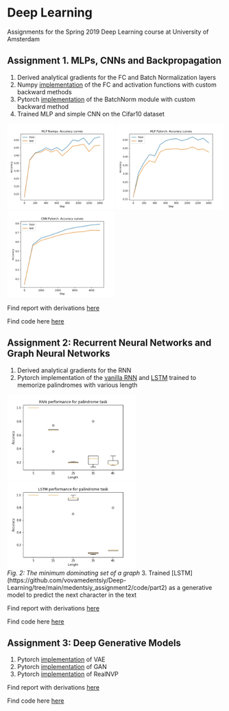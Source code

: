# Deep Learning
Assignments for the Spring 2019 Deep Learning course at University of Amsterdam

## Assignment 1. MLPs, CNNs and Backpropagation
1. Derived analytical gradients for the FC and Batch Normalization layers
2. Numpy [implementation](https://github.com/vovamedentsiy/Deep-Learning/blob/main/medentsiy_assignment1/code/modules.py) of the FC and activation functions with custom backward methods 
3. Pytorch [implementation](https://github.com/vovamedentsiy/Deep-Learning/blob/main/medentsiy_assignment1/code/custom_batchnorm.py) of the BatchNorm module with custom backward method
4. Trained MLP and simple CNN on the Cifar10 dataset

<img src="https://github.com/vovamedentsiy/Deep-Learning/blob/main/medentsiy_assignment1/imgs/accuracy_np.jpg" width="250" height ="200" /> <img src="https://github.com/vovamedentsiy/Deep-Learning/blob/main/medentsiy_assignment1/imgs/accuracy_mlp.jpg" width="250" height ="200" /> <img src="https://github.com/vovamedentsiy/Deep-Learning/blob/main/medentsiy_assignment1/imgs/accuracy_cnn.jpg" width="250" height ="200" />

Find report with derivations [here ](https://github.com/vovamedentsiy/Deep-Learning/blob/main/medentsiy_assignment1/DL_assignment1.pdf)


Find code here [here ](https://github.com/vovamedentsiy/Deep-Learning/tree/main/medentsiy_assignment1/code)


## Assignment 2: Recurrent Neural Networks and Graph Neural Networks

1. Derived analytical gradients for the RNN
2. Pytorch implementation of the [vanilla RNN](https://github.com/vovamedentsiy/Deep-Learning/blob/main/medentsiy_assignment2/code/part1/vanilla_rnn.py) and [LSTM](https://github.com/vovamedentsiy/Deep-Learning/blob/main/medentsiy_assignment2/code/part1/lstm.py) trained to memorize palindromes with various length
<p> 
    <img src="https://github.com/vovamedentsiy/Deep-Learning/blob/main/medentsiy_assignment2/imgs/rnn.jpg" width="300" height ="200" /> <img src="https://github.com/vovamedentsiy/Deep-Learning/blob/main/medentsiy_assignment2/imgs/lstm.jpg" width="300" height ="200" /> 
    <br>
    <em>Fig. 2: The minimum dominating set of a graph</em> 
<p\>
3. Trained [LSTM](https://github.com/vovamedentsiy/Deep-Learning/tree/main/medentsiy_assignment2/code/part2) as a generative model to predict the next character in the text


Find report with derivations [here ](https://github.com/vovamedentsiy/Deep-Learning/blob/main/medentsiy_assignment2/DL_assignment2.pdf)


Find code here [here ](https://github.com/vovamedentsiy/Deep-Learning/tree/main/medentsiy_assignment2/code)

## Assignment 3: Deep Generative Models
1. Pytorch [implementation](https://github.com/vovamedentsiy/Deep-Learning/blob/main/medentsiy_assignment3/code/a3_vae_template.py) of VAE
2. Pytorch [implementation](https://github.com/vovamedentsiy/Deep-Learning/blob/main/medentsiy_assignment3/code/a3_gan_template.py) of GAN
3. Pytorch [implementation](https://github.com/vovamedentsiy/Deep-Learning/blob/main/medentsiy_assignment3/code/a3_nf_template.py) of RealNVP


Find report with derivations [here ](https://github.com/vovamedentsiy/Deep-Learning/blob/main/medentsiy_assignment3/DL_assignment3.pdf)


Find code here [here ](https://github.com/vovamedentsiy/Deep-Learning/tree/main/medentsiy_assignment3/code)
